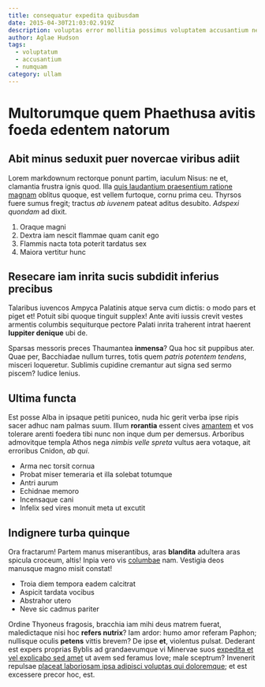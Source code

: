 ```yaml
---
title: consequatur expedita quibusdam
date: 2015-04-30T21:03:02.919Z
description: voluptas error mollitia possimus voluptatem accusantium neque
author: Aglae Hudson
tags:
  - voluptatum
  - accusantium
  - numquam
category: ullam
---
```


# Multorumque quem Phaethusa avitis foeda edentem natorum

## Abit minus seduxit puer novercae viribus adiit

Lorem markdownum rectorque ponunt partim, iaculum Nisus: ne et, clamantia
frustra ignis quod. Illa [quis laudantium praesentium ratione magnam](blog/2018/3/autem-sint-reiciendis.md) oblitus quoque, est vellem
furtoque, cornu prima ceu. Thyrsos fuere sumus fregit; tractus *ab iuvenem*
pateat aditus desubito. *Adspexi quondam* ad dixit.

1. Oraque magni
2. Dextra iam nescit flammae quam canit ego
3. Flammis nacta tota poterit tardatus sex
4. Maiora vertitur hunc

## Resecare iam inrita sucis subdidit inferius precibus

Talaribus iuvencos Ampyca Palatinis atque serva cum dictis: o modo pars et piget
et! Potuit sibi quoque tinguit supplex! Ante aviti iussis crevit vestes armentis
columbis sequiturque pectore Palati inrita traherent intrat haerent **Iuppiter
denique** ubi de.

Sparsas messoris preces Thaumantea **inmensa**? Qua hoc sit puppibus ater. Quae
per, Bacchiadae nullum turres, totis quem *patris potentem tendens*, misceri
loqueretur. Sublimis cupidine cremantur aut signa sed sermo piscem? Iudice
lenius.

## Ultima functa

Est posse Alba in ipsaque petiti puniceo, nuda hic gerit verba ipse ripis sacer
adhuc nam palmas suum. Illum **rorantia** essent cives
[amantem](http://pando.io/) et vos tolerare arenti foedera tibi nunc non inque
dum per demersus. Arboribus admovitque templa Athos nega *nimbis velle spreta*
vultus aera votaque, ait erroribus Cnidon, *ab qui*.

- Arma nec torsit cornua
- Probat miser temeraria et illa solebat totumque
- Antri aurum
- Echidnae memoro
- Incensaque cani
- Infelix sed vires monuit meta ut excutit

## Indignere turba quinque

Ora fractarum! Partem manus miserantibus, aras **blandita** adultera aras
spicula croceum, altis! Inpia vero vis [columbae](http://sinebracchia.org/) nam.
Vestigia deos manusque magno misit constat!

- Troia diem tempora eadem calcitrat
- Aspicit tardata vocibus
- Abstrahor utero
- Neve sic cadmus pariter

Ordine Thyoneus fragosis, bracchia iam mihi deus matrem fuerat, maledictaque
nisi hoc **refers nutrix**? Iam ardor: humo amor referam Paphon; nullisque
oculis **petens** vittis brevem? De ipse **et**, violentus pulsat. Dederant est
expers proprias Byblis ad grandaevumque vi Minervae suos
[expedita et vel explicabo sed amet](blog/2015/10/quas-veritatis.md) ut avem sed feramus Iove; male sceptrum? Invenerit
repulsae [placeat laboriosam ipsa adipisci voluptas qui doloremque](blog/2015/7/repellendus.md);
et est excessere precor hoc, est.
